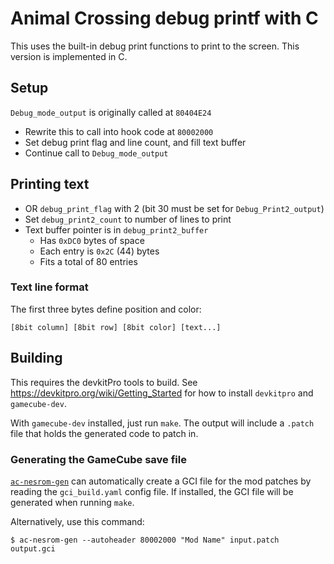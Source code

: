 # Animal Crossing debug printf with C

This uses the built-in debug print functions to print to the screen.
This version is implemented in C.

## Setup

`Debug_mode_output` is originally called at `80404E24`

- Rewrite this to call into hook code at `80002000`
- Set debug print flag and line count, and fill text buffer
- Continue call to `Debug_mode_output`

## Printing text

- OR `debug_print_flag` with 2 (bit 30 must be set for `Debug_Print2_output`)
- Set `debug_print2_count` to number of lines to print
- Text buffer pointer is in `debug_print2_buffer`
  - Has `0xDC0` bytes of space
  - Each entry is `0x2C` (44) bytes
  - Fits a total of 80 entries

### Text line format

The first three bytes define position and color:

    [8bit column] [8bit row] [8bit color] [text...]

## Building

This requires the devkitPro tools to build.
See <https://devkitpro.org/wiki/Getting_Started> for how to install `devkitpro` and `gamecube-dev`.

With `gamecube-dev` installed, just run `make`. The output will include a `.patch` file that holds the generated code to patch in.

### Generating the GameCube save file

[`ac-nesrom-gen`](https://github.com/jamchamb/ac-nesrom-save-generator)
can automatically create a GCI file for the mod patches by reading the
`gci_build.yaml` config file. If installed, the GCI file will be generated
when running `make`.

Alternatively, use this command:

```console
$ ac-nesrom-gen --autoheader 80002000 "Mod Name" input.patch output.gci
```
